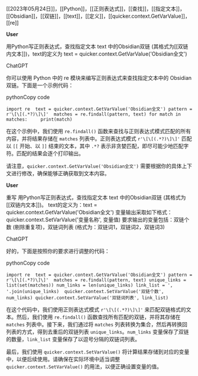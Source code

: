 [[2023年05月24日]]，[[Python]]，[[正则表达式]]，[[查找]]，[[指定文本]]，[[Obsidian]]，[[双链]]，[[text]]，[[定义]]，[[quicker.context.GetVarValue]]，[[re]]

**User**

用Python写正则表达式，查找指定文本 text 中的Obsidian双链 (其格式为[[双链内文本]])，text的定义为 text = quicker.context.GetVarValue('Obsidian全文')

ChatGPT

你可以使用 Python 中的 re 模块来编写正则表达式来查找指定文本中的 Obsidian 双链。下面是一个示例代码：

pythonCopy code

`import re  text = quicker.context.GetVarValue('Obsidian全文') pattern = r'\[\[(.*?)\]\]'  matches = re.findall(pattern, text) for match in matches:     print(match)`

在这个示例中，我们使用 `re.findall()` 函数来查找与正则表达式模式匹配的所有内容，并将结果存储在 `matches` 列表中。正则表达式模式 `r'\[\[(.*?)\]\]'` 匹配以 `[[` 开始、以 `]]` 结束的文本，其中 `.*?` 表示非贪婪匹配，即尽可能少地匹配字符。匹配的结果会逐个打印输出。

请注意，`quicker.context.GetVarValue('Obsidian全文')` 需要根据你的具体上下文进行修改，确保能够正确获取到文本内容。

**User**

重写 用Python写正则表达式，查找指定文本 text 中的Obsidian双链 (其格式为[[双链内文本]])。 text的定义为：text = quicker.context.GetVarValue('Obsidian全文') 变量输出采取如下格式：quicker.context.SetVarValue('变量名称', 变量值) 要求输出的变量包括：双链个数 (剔除重复项)，双链词列表 (格式为：双链词1，双链词2，双链词3)

ChatGPT

好的，下面是按照你的要求进行调整的代码：

pythonCopy code

`import re  text = quicker.context.GetVarValue('Obsidian全文') pattern = r'\[\[(.*?)\]\]'  matches = re.findall(pattern, text) unique_links = list(set(matches)) num_links = len(unique_links) link_list = ', '.join(unique_links)  quicker.context.SetVarValue('双链个数', num_links) quicker.context.SetVarValue('双链词列表', link_list)`

在这个代码中，我们使用正则表达式模式 `r'\[\[(.*?)\]\]'` 来匹配双链格式的文本。然后，我们使用 `re.findall()` 函数查找所有匹配的双链，并将其存储在 `matches` 列表中。接下来，我们通过将 `matches` 列表转换为集合，然后再转换回列表的方式，得到去重后的双链列表 `unique_links`。`num_links` 变量保存了双链的数量，`link_list` 变量保存了以逗号分隔的双链词列表。

最后，我们使用 `quicker.context.SetVarValue()` 将计算结果存储到对应的变量中，以便后续使用。请确保在实际环境中适当调整 `quicker.context.SetVarValue()` 的用法，以便正确设置变量的值。